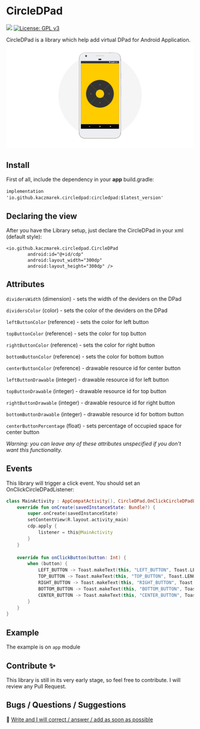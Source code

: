 # CircleDPad
<a href='https://bintray.com/developer-kaczmarek/CircleDPad/io.github.kaczmarek.circledpad/_latestVersion'><img src='https://api.bintray.com/packages/developer-kaczmarek/CircleDPad/io.github.kaczmarek.circledpad/images/download.svg'></a>
[![License: GPL v3](https://img.shields.io/badge/License-GPLv3-blue.svg)](https://www.gnu.org/licenses/gpl-3.0)

CircleDPad is a library which help add virtual DPad for Android Application. 
![Screenshot](https://github.com/developer-kaczmarek/CircleDPad/blob/master/screenshot.png)

## Install
First of all, include the dependency in your **app** build.gradle:

`implementation 'io.github.kaczmarek.circledpad:circledpad:$latest_version'`

## Declaring the view
After you have the Library setup, just declare the CircleDPad in your xml (default style):

```
<io.github.kaczmarek.circledpad.CircleDPad
        android:id="@+id/cdp"
        android:layout_width="300dp"
        android:layout_height="300dp" />
```
## Attributes
`dividersWidth` (dimension) - sets the width of the deviders on the DPad

`dividersColor` (color) - sets the color of the deviders on the DPad

`leftButtonColor` (reference) - sets the color for left button

`topButtonColor` (reference) - sets the color for top button

`rightButtonColor` (reference) - sets the color for right button

`bottomButtonColor` (reference)  - sets the color for bottom button

`centerButtonColor` (reference) - drawable resource id for center button

`leftButtonDrawable` (integer) - drawable resource id for left button

`topButtonDrawable` (integer) - drawable resource id for top button

`rightButtonDrawable` (integer) - drawable resource id for right button

`bottomButtonDrawable` (integer) - drawable resource id for bottom button

`centerButtonPercentage` (float) - sets percentage of occupied space for center button

*Warning: you can leave any of these attributes unspecified if you don't want this functionality.*        

## Events
This library will trigger a click event. You should set an OnClickCircleDPadListener:

```Kotlin
class MainActivity : AppCompatActivity(), CircleDPad.OnClickCircleDPadListener {
    override fun onCreate(savedInstanceState: Bundle?) {
        super.onCreate(savedInstanceState)
        setContentView(R.layout.activity_main)
        cdp.apply {
            listener = this@MainActivity
        }
    }

    override fun onClickButton(button: Int) {
        when (button) {
            LEFT_BUTTON -> Toast.makeText(this, "LEFT_BUTTON", Toast.LENGTH_SHORT).show()
            TOP_BUTTON -> Toast.makeText(this, "TOP_BUTTON", Toast.LENGTH_SHORT).show()
            RIGHT_BUTTON -> Toast.makeText(this, "RIGHT_BUTTON", Toast.LENGTH_SHORT).show()
            BOTTOM_BUTTON -> Toast.makeText(this, "BOTTOM_BUTTON", Toast.LENGTH_SHORT).show()
            CENTER_BUTTON -> Toast.makeText(this, "CENTER_BUTTON", Toast.LENGTH_SHORT).show()
        }
    }
}
```

## Example
The example is on `app` module

## Contribute :sparkles:
This library is still in its very early stage, so feel free to contribute. I will review any Pull Request.

## Bugs / Questions / Suggestions
📧 [Write and I will correct / answer / add as soon as possible](mailto:developer.kaczmarek@yandex.ru)
